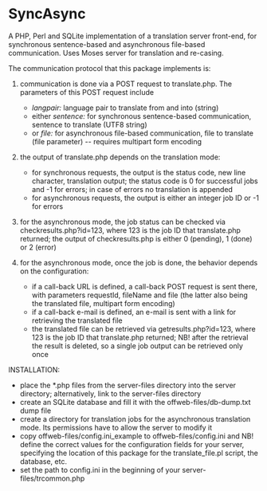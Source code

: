 SyncAsync
==========

A PHP, Perl and SQLite implementation of a translation server front-end, for synchronous sentence-based and asynchronous file-based communication. Uses Moses server for translation and re-casing.

The communication protocol that this package implements is:

1. communication is done via a POST request to translate.php. The parameters of this POST request include
    - *langpair:* language pair to translate from and into (string)
    - either *sentence:* for synchronous sentence-based communication, sentence to translate (UTF8 string)
    - or *file:* for asynchronous file-based communication, file to translate (file parameter) -- requires multipart form encoding

2. the output of translate.php depends on the translation mode:
    + for synchronous requests, the output is the status code, new line character, translation output; the status code is 0 for successful jobs
      and -1 for errors; in case of errors no translation is appended
    + for asynchronous requests, the output is either an integer job ID or -1 for errors

3. for the asynchronous mode, the job status can be checked via checkresults.php?id=123, where 123 is the job ID that translate.php returned;
the output of checkresults.php is either 0 (pending), 1 (done) or 2 (error)

4. for the asynchronous mode, once the job is done, the behavior depends on the configuration:
    + if a call-back URL is defined, a call-back POST request is sent there, with parameters requestId, fileName and file
      (the latter also being the translated file, multipart form encoding)
    + if a call-back e-mail is defined, an e-mail is sent with a link for retrieving the translated file
    + the translated file can be retrieved via getresults.php?id=123, where 123 is the job ID that translate.php returned;
      NB! after the retrieval the result is deleted, so a single job output can be retrieved only once

INSTALLATION:
- place the \*.php files from the server-files directory into the server directory; alternatively,
  link to the server-files directory
- create an SQLite database and fill it with the offweb-files/db-dump.txt dump file
- create a directory for translation jobs for the asynchronous translation mode. Its permissions have to allow the server to modify it
- copy offweb-files/config.ini\_example to offweb-files/config.ini and NB! define the correct values
  for the configuration fields for your server, specifying the location of this package for the
  translate\_file.pl script, the database, etc.
- set the path to config.ini in the beginning of your server-files/trcommon.php
